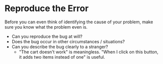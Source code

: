 # Reproduce the Error

Before you can even think of identifying the cause of your problem, make sure you know what the problem even is.

* Can you reproduce the bug at will?
* Does the bug occur in other circumstances / situations?
* Can you describe the bug clearly to a stranger?
  * "The cart doesn't work" is meaningless. "When I click on this button, it adds two items instead of one" is useful.
